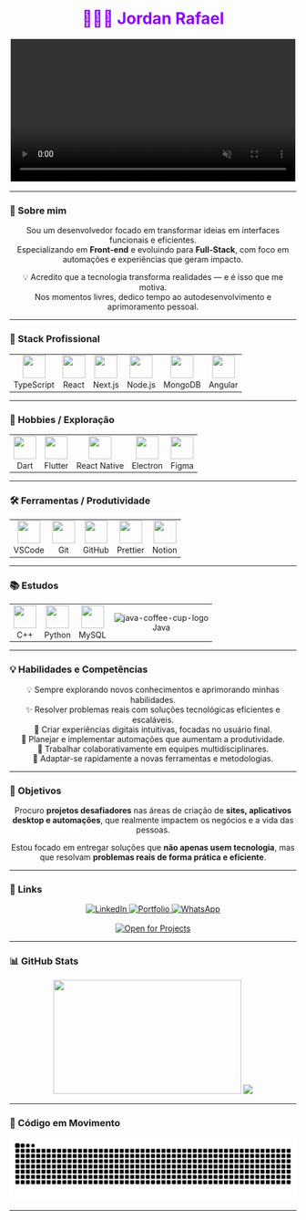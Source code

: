 <h1 align="center" style="color:#8c00ff">👨🏿‍💻 Jordan Rafael</h1>

<div align="center">
<video src="https://github.com/user-attachments/assets/643937ea-71d8-4b5e-8962-fddd682e369b" 
       width="500" autoplay loop muted playsinline></video>

</div>


---
<div align="start">

  ### 👋 Sobre mim
</div>

<div align="center">
 
  Sou um desenvolvedor focado em transformar ideias em interfaces funcionais e eficientes.<br>
  Especializando em **Front-end** e evoluindo para **Full-Stack**, com foco em automações e experiências que geram impacto.
  
  💡 Acredito que a tecnologia transforma realidades — e é isso que me motiva.<br>
  Nos momentos livres, dedico tempo ao autodesenvolvimento e aprimoramento pessoal.

</div>

---




<div>
  
<div align="start">
       
  ### 🚀 Stack Profissional
</div>


<table border="0" cellspacing="0" cellpadding="0" align="center">
  <tr>
    <td align="center">
      <img src="https://cdn.jsdelivr.net/gh/devicons/devicon/icons/typescript/typescript-original.svg" width="40" height="40"/><br>TypeScript
    </td>
    <td align="center">
      <img src="https://cdn.jsdelivr.net/gh/devicons/devicon/icons/react/react-original.svg" width="40" height="40"/><br>React
    </td>
    <td align="center">
      <img src="https://cdn.jsdelivr.net/gh/devicons/devicon@latest/icons/nextjs/nextjs-original.svg" width="40" height="40"/><br>Next.js
    </td>
    <td align="center">
      <img src="https://cdn.jsdelivr.net/gh/devicons/devicon/icons/nodejs/nodejs-original-wordmark.svg" width="40" height="40"/><br>Node.js
    </td>
    <td align="center">
      <img src="https://cdn.jsdelivr.net/gh/devicons/devicon/icons/mongodb/mongodb-original.svg" width="40" height="40"/><br>MongoDB
    </td>
    <td align="center">
      <img src="https://www.svgrepo.com/show/303230/angular-icon-logo.svg" width="40" height="40"/><br>Angular
    </td>
  </tr>
</table>

---

<div align="start">

  ### 🎯 Hobbies / Exploração
</div>


<table border="0" cellspacing="0" cellpadding="0" align="center">
  <tr>
    <td align="center">
      <img src="https://cdn.jsdelivr.net/gh/devicons/devicon/icons/dart/dart-original.svg" width="40" height="40"/><br>Dart
    </td>
    <td align="center">
      <img src="https://cdn.jsdelivr.net/gh/devicons/devicon/icons/flutter/flutter-original.svg" width="40" height="40"/><br>Flutter
    </td>
    <td align="center">
      <img src="https://cdn.jsdelivr.net/gh/devicons/devicon/icons/react/react-original.svg" width="40" height="40"/><br>React Native
    </td>
    <td align="center">
      <img src="https://cdn.jsdelivr.net/gh/devicons/devicon/icons/electron/electron-original.svg" width="40" height="40"/><br>Electron
    </td>
    <td align="center">
      <img src="https://cdn.jsdelivr.net/gh/devicons/devicon/icons/figma/figma-original.svg" width="40" height="40"/><br>Figma
    </td>
  </tr>
</table>

---
<div align="start">

  ### 🛠️ Ferramentas / Produtividade
</div>

<table border="0" cellspacing="0" cellpadding="0" align="center">
  <tr>
    <td align="center">
      <img src="https://cdn.jsdelivr.net/gh/devicons/devicon/icons/vscode/vscode-original.svg" width="40" height="40"/><br>VSCode
    </td>
    <td align="center">
      <img src="https://cdn.jsdelivr.net/gh/devicons/devicon/icons/git/git-original.svg" width="40" height="40"/><br>Git
    </td>
    <td align="center">
      <img src="https://cdn.jsdelivr.net/gh/devicons/devicon/icons/github/github-original.svg" width="40" height="40"/><br>GitHub
    </td>
    <td align="center">
      <img src="https://prettier.io/icon.png" width="40" height="40"/><br>Prettier
    </td>
    <td align="center">
      <img src="https://img.icons8.com/color/48/000000/notion.png" width="40" height="40"/><br>Notion
    </td>
  </tr>
</table>

---
<div align="start">
       
  ### 📚 Estudos
</div>


<table border="0" cellspacing="0" cellpadding="0" align="center">
  <tr>
    <td align="center">
      <img src="https://cdn.jsdelivr.net/gh/devicons/devicon/icons/cplusplus/cplusplus-original.svg" width="40" height="40"/><br>C++
    </td>
    <td align="center">
      <img src="https://cdn.jsdelivr.net/gh/devicons/devicon/icons/python/python-original.svg" width="40" height="40"/><br>Python
    </td>
    <td align="center">
      <img src="https://cdn.jsdelivr.net/gh/devicons/devicon/icons/mysql/mysql-original.svg" width="40" height="40"/><br>MySQL
    </td>
    <td align="center">
      <img src="https://img.icons8.com/nolan/64/java-coffee-cup-logo.png" alt="java-coffee-cup-logo" width="40" height="40"/><br>Java
    </td>
<!--     <td align="center">
      <img src="https://img.icons8.com/color/48/c-sharp-logo-2.png" width="40" height="40" alt="c-sharp-logo-2"/><br>C#
    </td> -->
  </tr>
</table>
       
</div>

---
<div align="start">

  ### 💡 Habilidades e Competências
</div>

<div align="center">
  💡 Sempre explorando novos conhecimentos e aprimorando minhas habilidades.<br>
  ✨ Resolver problemas reais com soluções tecnológicas eficientes e escaláveis.<br>
  🎯 Criar experiências digitais intuitivas, focadas no usuário final.<br>
  🤖 Planejar e implementar automações que aumentam a produtividade.<br>
  🤝 Trabalhar colaborativamente em equipes multidisciplinares.<br>
  🚀 Adaptar-se rapidamente a novas ferramentas e metodologias.<br>
</div>



---

<!-- <div align="start">
       
  ### 📁 Projetos Recentes
</div>


<div align="center">
  🤖 [Chatbot WhatsApp](https://wa.me/5511954378787?text=Quero+criar+um+chatbot)
  Bot inteligente para automação de atendimento e interações no WhatsApp.
  
  🌐 [Portfólio Online](https://devjordan.vercel.app/)
  Mostra meus **projetos, habilidades** e tecnologias que domino.
  
  🖼️ [Gerador de Logos com IA](https://logo-ai-five.vercel.app/)
  Projeto em construção que utiliza **Inteligência Artificial** para gerar logos sob medida.
</div> -->


<div align="start">

  ### 🎯 Objetivos
</div>

<div align="center">

  Procuro **projetos desafiadores** nas áreas de criação de **sites, aplicativos desktop e automações**, que realmente impactem os negócios e a vida das pessoas.<br>  

  Estou focado em entregar soluções que **não apenas usem tecnologia**, mas que resolvam **problemas reais de forma prática e eficiente**.

</div>


---

<div align="start">

  ### 🔗 Links
</div>

<p align="center">
  <a href="https://www.linkedin.com/in/jordan-rafael-474449328/" target="_blank">
    <img src="https://img.shields.io/badge/LinkedIn-0077B5?style=for-the-badge&logo=linkedin&logoColor=white" alt="LinkedIn" />
  </a>
  <a href="https://devjordan.vercel.app/" target="_blank">
    <img src="https://img.shields.io/badge/Portfolio-6f42c1?style=for-the-badge&logo=github&logoColor=white" alt="Portfolio" />
  </a>
  <a href="https://api.whatsapp.com/send/?phone=5511954378787&text=Quero+criar+um+projeto&type=phone_number&app_absent=0" target="_blank">
    <img src="https://img.shields.io/badge/WhatsApp-25D366?style=for-the-badge&logo=whatsapp&logoColor=white" alt="WhatsApp" />
  </a>
  <br/>
  <br/>
  <a href="https://api.whatsapp.com/send/?phone=5511954378787&text=Quero+criar+um+projeto&type=phone_number&app_absent=0" target="_blank">   
  <img src="https://img.shields.io/badge/Aberto%20a%20novos Projetos-Sim-brightgreen?style=for-the-badge" alt="Open for Projects" />
  </a>
</p>

---
<div align="start">
  
  ### 📊 GitHub Stats
</div>

<div align="center">
<img src="https://github-readme-stats.vercel.app/api?username=jordanrafaell&show_icons=true&theme=radical&scale=3" width="330" height="200"/>
<img src="https://github-readme-stats.vercel.app/api/top-langs/?username=jordanrafaell&layout=compact&theme=algolia&hide_title=true&langs_count=10&card_width=420&scale=2&hide=Swift,C,CMake,kotlin,Objective-C" />
</div>


---
<div align="start">

  ### 🐍 Código em Movimento
</div>

<p align="center">
  <img src="https://raw.githubusercontent.com/jordanrafaell/jordanrafaell/output/snake.svg" alt="Snake animation" />
</p>

---




